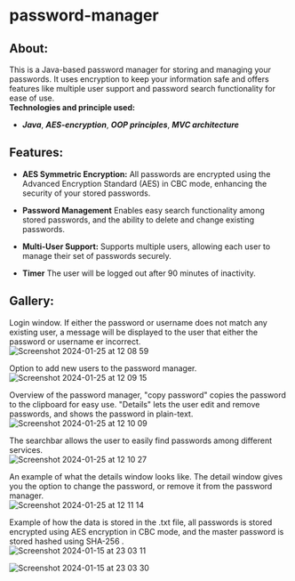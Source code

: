 # password-manager

## About: 
This is a Java-based password manager for storing and managing your passwords. It uses encryption to keep your information safe and offers features like multiple user support and password search functionality for ease of use. <br />
**Technologies and principle used:** 
- ***Java***, ***AES-encryption***, ***OOP principles***, ***MVC architecture***

## Features:

- **AES Symmetric Encryption:** All passwords are encrypted using the Advanced Encryption Standard (AES) in CBC mode, enhancing the security of your stored passwords.

- **Password Management** Enables easy search functionality among stored passwords, and the ability to delete and change existing passwords.

- **Multi-User Support:** Supports multiple users, allowing each user to manage their set of passwords securely.

- **Timer** The user will be logged out after 90 minutes of inactivity.


## Gallery:

Login window. If either the password or username does not match any existing user, a message will be displayed to the user that either the password or username er incorrect.  <br />
![Screenshot 2024-01-25 at 12 08 59](https://github.com/willbehn/password-manager/assets/71493303/39c94f41-4f75-406b-b0f9-9108ee86fab9) <br />

Option to add new users to the password manager. <br />
![Screenshot 2024-01-25 at 12 09 15](https://github.com/willbehn/password-manager/assets/71493303/5b65e4cc-149a-4d9f-bceb-0fd37778f74c) <br />

Overview of the password manager, "copy password" copies the password to the clipboard for easy use. "Details" lets the user edit and remove passwords, and shows the password in plain-text. <br />
![Screenshot 2024-01-25 at 12 10 09](https://github.com/willbehn/password-manager/assets/71493303/efd4fc03-84ce-429d-acb8-fa5b43384658) <br />

The searchbar allows the user to easily find passwords among different services. <br />
![Screenshot 2024-01-25 at 12 10 27](https://github.com/willbehn/password-manager/assets/71493303/1c5260c4-0ca7-40aa-987f-09ca89c6ab4e) <br />

An example of what the details window looks like. The detail window gives you the option to change the password, or remove it from the password manager. <br />
![Screenshot 2024-01-25 at 12 11 14](https://github.com/willbehn/password-manager/assets/71493303/34faa710-aa8f-4bff-8a2f-423d31a3fa93) <br />

Example of how the data is stored in the .txt file, all passwords is stored encrypted using AES encryption in CBC mode, and the master password is stored hashed using SHA-256 . <br />
![Screenshot 2024-01-15 at 23 03 11](https://github.com/willbehn/password-manager/assets/71493303/126f4270-6bcc-4643-804a-fdc3791cc8f3) <br />

![Screenshot 2024-01-15 at 23 03 30](https://github.com/willbehn/password-manager/assets/71493303/b6e77d45-abc7-4d65-a75a-dc52af8bf380) <br />
